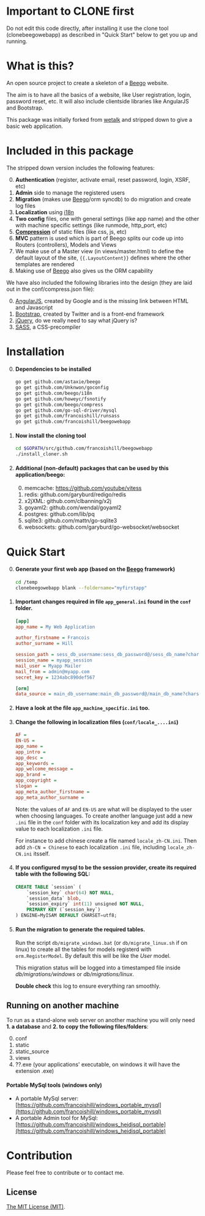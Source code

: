 Important to CLONE first
========================
Do not edit this code directly, after installing it use the clone tool (clonebeegowebapp) as described in "Quick Start" below to get you up and running.


# What is this?

An open source project to create a skeleton of a [Beego](https://github.com/astaxie/beego) website.

The aim is to have all the basics of a website, like User registration, login, password reset, etc. It will also include clientside libraries like AngularJS and Bootstrap.


This package was initially forked from [wetalk](https://github.com/beego/wetalk) and stripped down to give a basic web application.


# Included in this package

The stripped down version includes the following features:

0. **Authentication** (register, activate email, reset password, login, XSRF, etc)
0. **Admin** side to manage the registered users
0. **Migration** (makes use [Beego](https://github.com/astaxie/beego)/orm syncdb) to do migration and create log files
0. **Localization** using [i18n](https://github.com/beego/i18n)
0. **Two config** files, one with general settings (like app name) and the other with machine specific settings (like runmode, http_port, etc)
0. **[Compression](https://github.com/beego/compress)** of static files (like css, js, etc)
0. **MVC** pattern is used which is part of Beego splits our code up into Routers (controllers), Models and Views
0. We make use of a Master view (in views/master.html) to define the default layout of the site, ``{{.LayoutContent}}`` defines where the other templates are rendered
0. Making use of [Beego](https://github.com/astaxie/beego) also gives us the ORM capability


We have also included the following libraries into the design (they are laid out in the conf/compress.json file):

0. [AngularJS](http://angularjs.org/), created by Google and is the missing link between HTML and Javascript
0. [Bootstrap](http://getbootstrap.com/2.3.2/), created by Twitter and is a front-end framework
0. [jQuery](http://jquery.com/), do we really need to say what jQuery is?
0. [SASS](http://sass-lang.com/), a CSS-precompiler


# Installation

0. #### Dependencies to be installed

    ```bash
    go get github.com/astaxie/beego
    go get github.com/Unknwon/goconfig
    go get github.com/beego/i18n
    go get github.com/howeyc/fsnotify
    go get github.com/beego/compress
    go get github.com/go-sql-driver/mysql
    go get github.com/francoishill/runsass
    go get github.com/francoishill/beegowebapp
    ```

0. #### Now install the cloning tool

    ```bash
    cd $GOPATH/src/github.com/francoishill/beegowebapp
    ./install_cloner.sh
    ```

0. #### Additional (non-default) packages that can be used by this application/beego:

    0. memcache: https://github.com/youtube/vitess
    0. redis: github.com/garyburd/redigo/redis
    0. x2jXML: github.com/clbanning/x2j
    0. goyaml2: github.com/wendal/goyaml2
    0. postgres: github.com/lib/pq
    0. sqlite3: github.com/mattn/go-sqlite3
    0. websockets: github.com/garyburd/go-websocket/websocket


# Quick Start

0. #### Generate your first web app (based on the [Beego](https://github.com/astaxie/beego) framework)

    ```bash
    cd /temp
    clonebeegowebapp blank --foldername="myfirstapp"
    ```
    
0. #### Important changes required in file `app_general.ini` found in the `conf` folder.

    ```ini
    [app]
    app_name = My Web Application
    
    author_firstname = Francois
    author_surname = Hill

    session_path = sess_db_username:sess_db_password@/sess_db_name?charset=utf8
    session_name = myapp_session
    mail_user = Myapp Mailer
    mail_from = admin@myapp.com
    secret_key = 1234abc890def567
    
    [orm]
    data_source = main_db_username:main_db_password@/main_db_name?charset=utf8
    ```
    
0. #### Have a look at the file `app_machine_specific.ini` too.


0. #### Change the following in localization files (`conf/locale_....ini`)

    ```ini
    AF =
    EN-US =
    app_name =
    app_intro =
    app_desc =
    app_keywords =
    app_welcome_message =
    app_brand =
    app_copyright =
    slogan =
    app_meta_author_firstname =
    app_meta_author_surname =
    ```
    
    Note: the values of `AF` and `EN-US` are what will be displayed to the user when choosing languages. To create another language just add a new `.ini` file in the `conf` folder with its localization key and add its display value to each localization `.ini` file.
    
    For instance to add chinese create a file named `locale_zh-CN.ini`. Then add `zh-CN = Chinese` to each localization `.ini` file, including `locale_zh-CN.ini` itsself.
    
    
0. #### If you configured mysql to be the session provider, create its required table with the following SQL:

    ```sql
    CREATE TABLE `session` (
        `session_key` char(64) NOT NULL,
        `session_data` blob,
        `session_expiry` int(11) unsigned NOT NULL,
        PRIMARY KEY (`session_key`)
    ) ENGINE=MyISAM DEFAULT CHARSET=utf8;
    ```
    
0. #### Run the migration to generate the required tables.

    Run the script `db/migrate_windows.bat` (or `db/migrate_linux.sh` if on linux) to create all the tables for models registerd with `orm.RegisterModel`. By default this will be like the *User* model.
    
    This migration status will be logged into a timestamped file inside *db/migrations/windows* or *db/migrations/linux*.
    
    **Double check** this log to ensure everything ran smoothly.
    
    
## Running on another machine

To run as a stand-alone web server on another machine you will only need **1. a database** and **2. to copy the following files/folders**:

0. conf
0. static
0. static_source
0. views
0. ??.exe (your applications' executable, on windows it will have the extension .exe)


#### Portable MySql tools (windows only)

- A portable MySql server: [https://github.com/francoishill/windows_portable_mysql](https://github.com/francoishill/windows_portable_mysql)
- A portable Admin tool for MySql: [https://github.com/francoishill/windows_heidisql_portable](https://github.com/francoishill/windows_heidisql_portable)




# Contribution

Please feel free to contribute or to contact me.

## License

[The MIT License (MIT)](http://opensource.org/licenses/MIT).


